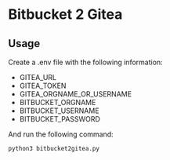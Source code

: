 # Bitbucket 2 Gitea

## Usage
Create a .env file with the following information:
- GITEA_URL
- GITEA_TOKEN
- GITEA_ORGNAME_OR_USERNAME
- BITBUCKET_ORGNAME
- BITBUCKET_USERNAME
- BITBUCKET_PASSWORD


And run the following command:
```sh
python3 bitbucket2gitea.py
```
